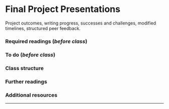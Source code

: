 # Final Project Presentations

Project outcomes, writing progress, successes and challenges, modified timelines, structured peer feedback.

### Required readings (_before class_)


### To do (_before class_)


### Class structure


### Further readings


### Additional resources



***